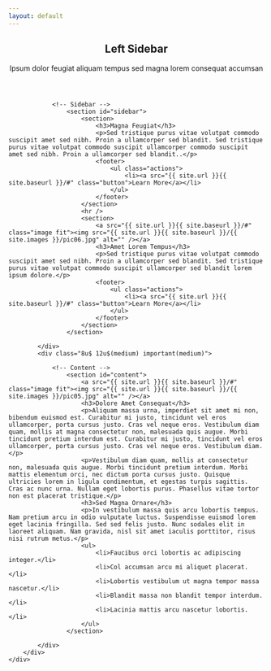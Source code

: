 ```yaml
---
layout: default
---
```


<!-- Main -->
<div id="main" class="wrapper style1">
    <div class="container">
        <header class="major">
            <h2>Left Sidebar</h2>
            <p>Ipsum dolor feugiat aliquam tempus sed magna lorem consequat accumsan</p>
        </header>
        <div class="row 150%">
            <div class="4u 12u$(medium)">

                <!-- Sidebar -->
                    <section id="sidebar">
                        <section>
                            <h3>Magna Feugiat</h3>
                            <p>Sed tristique purus vitae volutpat commodo suscipit amet sed nibh. Proin a ullamcorper sed blandit. Sed tristique purus vitae volutpat commodo suscipit ullamcorper commodo suscipit amet sed nibh. Proin a ullamcorper sed blandit..</p>
                            <footer>
                                <ul class="actions">
                                    <li><a src="{{ site.url }}{{ site.baseurl }}/#" class="button">Learn More</a></li>
                                </ul>
                            </footer>
                        </section>
                        <hr />
                        <section>
                            <a src="{{ site.url }}{{ site.baseurl }}/#" class="image fit"><img src="{{ site.url }}{{ site.baseurl }}/{{ site.images }}/pic06.jpg" alt="" /></a>
                            <h3>Amet Lorem Tempus</h3>
                            <p>Sed tristique purus vitae volutpat commodo suscipit amet sed nibh. Proin a ullamcorper sed blandit. Sed tristique purus vitae volutpat commodo suscipit ullamcorper sed blandit lorem ipsum dolore.</p>
                            <footer>
                                <ul class="actions">
                                    <li><a src="{{ site.url }}{{ site.baseurl }}/#" class="button">Learn More</a></li>
                                </ul>
                            </footer>
                        </section>
                    </section>

            </div>
            <div class="8u$ 12u$(medium) important(medium)">

                <!-- Content -->
                    <section id="content">
                        <a src="{{ site.url }}{{ site.baseurl }}/#" class="image fit"><img src="{{ site.url }}{{ site.baseurl }}/{{ site.images }}/pic05.jpg" alt="" /></a>
                        <h3>Dolore Amet Consequat</h3>
                        <p>Aliquam massa urna, imperdiet sit amet mi non, bibendum euismod est. Curabitur mi justo, tincidunt vel eros ullamcorper, porta cursus justo. Cras vel neque eros. Vestibulum diam quam, mollis at magna consectetur non, malesuada quis augue. Morbi tincidunt pretium interdum est. Curabitur mi justo, tincidunt vel eros ullamcorper, porta cursus justo. Cras vel neque eros. Vestibulum diam.</p>
                        <p>Vestibulum diam quam, mollis at consectetur non, malesuada quis augue. Morbi tincidunt pretium interdum. Morbi mattis elementum orci, nec dictum porta cursus justo. Quisque ultricies lorem in ligula condimentum, et egestas turpis sagittis. Cras ac nunc urna. Nullam eget lobortis purus. Phasellus vitae tortor non est placerat tristique.</p>
                        <h3>Sed Magna Ornare</h3>
                        <p>In vestibulum massa quis arcu lobortis tempus. Nam pretium arcu in odio vulputate luctus. Suspendisse euismod lorem eget lacinia fringilla. Sed sed felis justo. Nunc sodales elit in laoreet aliquam. Nam gravida, nisl sit amet iaculis porttitor, risus nisi rutrum metus.</p>
                        <ul>
                            <li>Faucibus orci lobortis ac adipiscing integer.</li>
                            <li>Col accumsan arcu mi aliquet placerat.</li>
                            <li>Lobortis vestibulum ut magna tempor massa nascetur.</li>
                            <li>Blandit massa non blandit tempor interdum.</li>
                            <li>Lacinia mattis arcu nascetur lobortis.</li>
                        </ul>
                    </section>

            </div>
        </div>
    </div>
</div>
